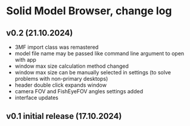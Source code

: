 # Solid Model Browser, change log

## v0.2 (21.10.2024)

- 3MF import class was remastered
- model file name may be passed like command line argument to open with app
- window max size calculation method changed
- window max size can be manually selected in settings (to solve problems with non-primary desktops)
- header double click expands window
- camera FOV and FishEyeFOV angles settings added
- interface updates

## v0.1 initial release (17.10.2024)
